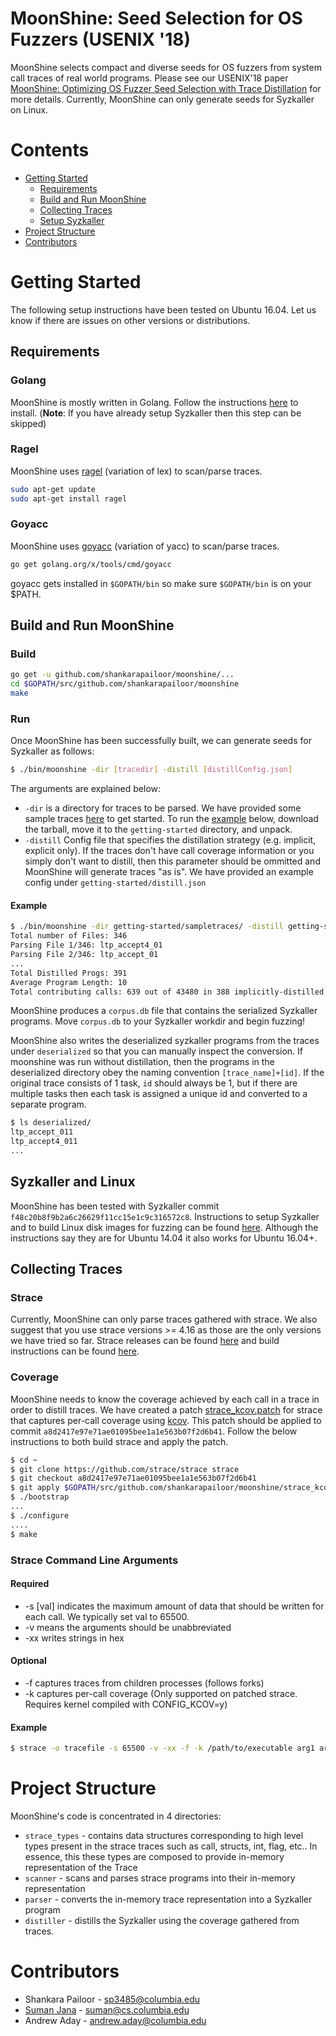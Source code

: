# MoonShine: Seed Selection for OS Fuzzers (USENIX '18)

MoonShine selects compact and diverse seeds for OS fuzzers from system call traces of real world programs. Please see our USENIX'18 paper [MoonShine: Optimizing OS Fuzzer Seed Selection with Trace Distillation](http://www.cs.columbia.edu/~suman/docs/moonshine.pdf) for more details. Currently, MoonShine can only generate seeds for Syzkaller on Linux. 

# Contents
* [Getting Started](#getting-started)
    * [Requirements](#requirements)
    * [Build and Run MoonShine](#build-and-run-moonshine)
    * [Collecting Traces](#collecting-traces)
    * [Setup Syzkaller](#syzkaller-and-linux)
* [Project Structure](#project-structure)
* [Contributors](#contributors)

# Getting Started

The following setup instructions have been tested on Ubuntu 16.04. Let us know if there are issues on other versions or distributions.
## Requirements

### Golang
MoonShine is mostly written in Golang. Follow the instructions [here](https://golang.org/doc/install) to install. (**Note**: If you have already setup Syzkaller then this step can be skipped)

### Ragel
MoonShine uses [ragel](http://www.colm.net/open-source/ragel/) (variation of lex) to scan/parse traces.
```bash
sudo apt-get update
sudo apt-get install ragel
```

### Goyacc
MoonShine uses [goyacc](https://godoc.org/golang.org/x/tools/cmd/goyacc) (variation of yacc) to scan/parse traces.
```bash
go get golang.org/x/tools/cmd/goyacc
```
goyacc gets installed in ```$GOPATH/bin``` so make sure ```$GOPATH/bin``` is on your $PATH.

## Build and Run MoonShine

### Build
```bash
go get -u github.com/shankarapailoor/moonshine/...
cd $GOPATH/src/github.com/shankarapailoor/moonshine
make
```

### Run
Once MoonShine has been successfully built, we can generate seeds for Syzkaller as follows:

```bash
$ ./bin/moonshine -dir [tracedir] -distill [distillConfig.json]
```
The arguments are explained below:
* ```-dir``` is a directory for traces to be parsed. We have provided some sample traces [here](https://drive.google.com/file/d/1eKLK9Kvj5tsJVYbjB2PlFXUsMQGASjmW/view?usp=sharing) to get started. To run the [example](#example) below, download the tarball, move it to the ```getting-started``` directory, and unpack. 
* ```-distill``` Config file that specifies the distillation strategy (e.g. implicit, explicit only). If the traces don't have call coverage information or you simply don't want to distill, then this parameter should be ommitted and MoonShine will generate traces "as is". We have provided an example config under ```getting-started/distill.json```
#### Example

```bash
$ ./bin/moonshine -dir getting-started/sampletraces/ -distill getting-started/distill.json
Total number of Files: 346
Parsing File 1/346: ltp_accept4_01
Parsing File 2/346: ltp_accept_01
...
Total Distilled Progs: 391
Average Program Length: 10
Total contributing calls: 639 out of 43480 in 388 implicitly-distilled programs. Total calls: 3250
```

MoonShine produces a ```corpus.db``` file that contains the serialized Syzkaller programs. Move ```corpus.db``` to your Syzkaller workdir and begin fuzzing!

MoonShine also writes the deserialized syzkaller programs from the traces under ```deserialized``` so that you can manually inspect the conversion. If moonshine was run without distillation, then the programs in the deserialized directory obey the naming convention ```[trace_name]+[id]```. If the original trace consists of 1 task, ```id``` should always be 1, but if there are multiple tasks then each task is assigned a unique id and converted to a separate program. 

```bash
$ ls deserialized/
ltp_accept_011
ltp_accept4_011
...
```

## Syzkaller and Linux
MoonShine has been tested with Syzkaller commit ```f48c20b8f9b2a6c26629f11cc15e1c9c316572c8```. Instructions to setup Syzkaller and to build Linux disk images for fuzzing can be found [here](https://github.com/google/syzkaller/blob/master/docs/linux/setup_ubuntu-host_qemu-vm_x86-64-kernel.md). Although the instructions say they are for Ubuntu 14.04 it also works for Ubuntu 16.04+.

## Collecting Traces

### Strace
Currently, MoonShine can only parse traces gathered with strace. We also suggest that you use strace versions >= 4.16 as those are the only versions we have tried so far. Strace releases can be found [here](https://github.com/strace/strace/releases) and build instructions can be found [here](https://github.com/strace/strace/blob/master/INSTALL).

### Coverage
MoonShine needs to know the coverage achieved by each call in a trace in order to distill traces. We have created a patch [strace_kcov.patch](/strace_kcov.patch) for strace that captures per-call coverage using [kcov](https://lwn.net/Articles/671640/). This patch should be applied to commit ```a8d2417e97e71ae01095bee1a1e563b07f2d6b41```. Follow the below instructions to both build strace and apply the patch.
```bash
$ cd ~
$ git clone https://github.com/strace/strace strace
$ git checkout a8d2417e97e71ae01095bee1a1e563b07f2d6b41
$ git apply $GOPATH/src/github.com/shankarapailoor/moonshine/strace_kcov.patch
$ ./bootstrap
...
$ ./configure
....
$ make
```

### Strace Command Line Arguments

#### Required
* -s [val] indicates the maximum amount of data that should be written for each call. We typically set val to 65500.
* -v means the arguments should be unabbreviated
* -xx writes strings in hex

#### Optional
* -f captures traces from children processes (follows forks)
* -k captures per-call coverage (Only supported on patched strace. Requires kernel compiled with CONFIG_KCOV=y)

#### Example
```bash
$ strace -o tracefile -s 65500 -v -xx -f -k /path/to/executable arg1 arg2 .. argN
```
# Project Structure

MoonShine's code is concentrated in 4 directories:

* ```strace_types``` - contains data structures corresponding to high level types present in the strace traces such as call, structs, int, flag, etc.. In essence, this these types are composed to provide in-memory representation of the Trace
* ```scanner``` - scans and parses strace programs into their in-memory representation
* ```parser``` - converts the in-memory trace representation into a Syzkaller program
* ```distiller``` - distills the Syzkaller using the coverage gathered from traces. 

# Contributors
* Shankara Pailoor - <sp3485@columbia.edu>
* [Suman Jana](https://sumanj.info) - <suman@cs.columbia.edu>
* Andrew Aday - <andrew.aday@columbia.edu>
